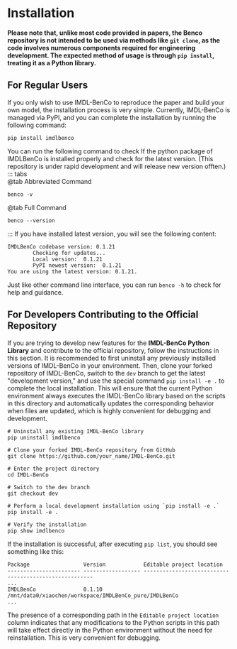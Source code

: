 # Installation

**Please note that, unlike most code provided in papers, the Benco repository is not intended to be used via methods like `git clone`, as the code involves numerous components required for engineering development. The expected method of usage is through `pip install`, treating it as a Python library.**

## For Regular Users  
If you only wish to use IMDL-BenCo to reproduce the paper and build your own model, the installation process is very simple. Currently, IMDL-BenCo is managed via PyPI, and you can complete the installation by running the following command:

```shell
pip install imdlbenco
```
You can run the following command to check If the python package of IMDLBenCo is installed properly and check for the latest version. (This repository is under rapid development and will release new version offten.)
::: tabs  
@tab Abbreviated Command  
```shell  
benco -v  
```  
@tab Full Command  
```shell  
benco --version  
```  
:::
If you have installed latest version, you will see the following content:
```
IMDLBenCo codebase version: 0.1.21
        Checking for updates...
        Local version:  0.1.21
        PyPI newest version:  0.1.21
You are using the latest version: 0.1.21.
```
Just like other command line interface, you can run `benco -h` to check for help and guidance.


## For Developers Contributing to the Official Repository  
If you are trying to develop new features for the **IMDL-BenCo Python Library** and contribute to the official repository, follow the instructions in this section. It is recommended to first uninstall any previously installed versions of IMDL-BenCo in your environment. Then, clone your forked repository of IMDL-BenCo, switch to the `dev` branch to get the latest "development version," and use the special command `pip install -e .` to complete the local installation. This will ensure that the current Python environment always executes the IMDL-BenCo library based on the scripts in this directory and automatically updates the corresponding behavior when files are updated, which is highly convenient for debugging and development. 

```shell
# Uninstall any existing IMDL-BenCo library
pip uninstall imdlbenco

# Clone your forked IMDL-BenCo repository from GitHub
git clone https://github.com/your_name/IMDL-BenCo.git

# Enter the project directory
cd IMDL-BenCo

# Switch to the dev branch
git checkout dev

# Perform a local development installation using `pip install -e .`
pip install -e .

# Verify the installation
pip show imdlbenco
```

If the installation is successful, after executing `pip list`, you should see something like this:

```
Package                 Version            Editable project location
----------------------- ------------------ ------------------------------------------------------
...
IMDLBenCo               0.1.10             /mnt/data0/xiaochen/workspace/IMDLBenCo_pure/IMDLBenCo
...
```

The presence of a corresponding path in the `Editable project location` column indicates that any modifications to the Python scripts in this path will take effect directly in the Python environment without the need for reinstallation. This is very convenient for debugging.